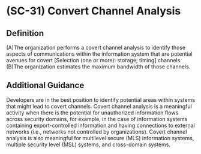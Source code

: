 
# (SC-31) Convert Channel Analysis

## Definition

(A)The organization performs a covert channel analysis to identify those aspects of communications within the information system that are potential avenues for covert [Selection (one or more): storage; timing] channels.
(B)The organization estimates the maximum bandwidth of those channels.

## Additional Guidance

Developers are in the best position to identify potential areas within systems that might lead to covert channels. Covert channel analysis is a meaningful activity when there is the potential for unauthorized information flows across security domains, for example, in the case of information systems containing export-controlled information and having connections to external networks (i.e., networks not controlled by organizations). Covert channel analysis is also meaningful for multilevel secure (MLS) information systems, multiple security level (MSL) systems, and cross-domain systems.
